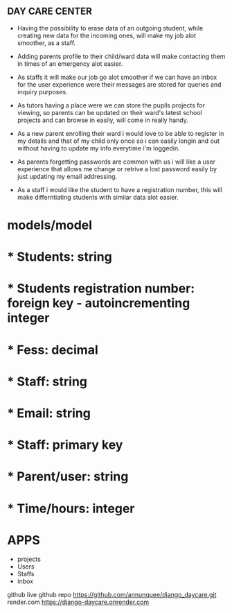 ## DAY CARE CENTER

* Having the possibility to erase data of an outgoing student, while creating new data for the incoming ones,
will make my job alot smoother, as a staff.

* Adding parents profile to their child/ward data will make contacting them in times of an emergency alot easier.

* As staffs it will make our job go alot smoother if we can have an inbox for the user experience were their
messages are stored for queries and inquiry purposes.

* As tutors having a place were we can store the pupils projects for viewing, so parents can be updated on their ward's latest school projects and can browse in easily, will come in really handy.

* As a new parent enrolling their ward i would love to be able to register in my details and that of my child only once so i can easily longin and out without having to update my info everytime i'm loggedin.

* As parents forgetting passwords are common with us i will like a user experience that allows me change or retrive a lost password easily by just updating my email addressing.

* As a staff i would like the student to have a registration number, this will make differntiating students with
similar data alot easier.

# models/model

# * Students: string
# * Students registration number: foreign key - autoincrementing integer
# * Fess: decimal
# * Staff: string
# * Email: string
# * Staff: primary key
# * Parent/user: string
# * Time/hours: integer

# APPS

* projects
* Users
* Staffs 
* inbox

github live 
github repo https://github.com/annunquee/django_daycare.git
render.com https://django-daycare.onrender.com